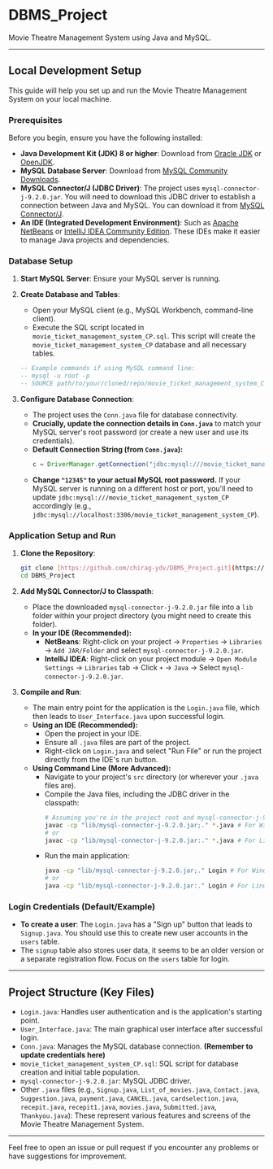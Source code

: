 # DBMS_Project

Movie Theatre Management System using Java and MySQL.

---

## Local Development Setup

This guide will help you set up and run the Movie Theatre Management System on your local machine.

### Prerequisites

Before you begin, ensure you have the following installed:

* **Java Development Kit (JDK) 8 or higher**: Download from [Oracle JDK](https://www.oracle.com/java/technologies/downloads/) or [OpenJDK](https://openjdk.java.net/install/).
* **MySQL Database Server**: Download from [MySQL Community Downloads](https://dev.mysql.com/downloads/mysql/).
* **MySQL Connector/J (JDBC Driver)**: The project uses `mysql-connector-j-9.2.0.jar`. You will need to download this JDBC driver to establish a connection between Java and MySQL. You can download it from [MySQL Connector/J](https://dev.mysql.com/downloads/connector/j/).
* **An IDE (Integrated Development Environment)**: Such as [Apache NetBeans](https://netbeans.apache.org/download/index.html) or [IntelliJ IDEA Community Edition](https://www.jetbrains.com/idea/download/). These IDEs make it easier to manage Java projects and dependencies.

### Database Setup

1.  **Start MySQL Server**: Ensure your MySQL server is running.

2.  **Create Database and Tables**:
    * Open your MySQL client (e.g., MySQL Workbench, command-line client).
    * Execute the SQL script located in `movie_ticket_management_system_CP.sql`. This script will create the `movie_ticket_management_system_CP` database and all necessary tables.

    ```sql
    -- Example commands if using MySQL command line:
    -- mysql -u root -p
    -- SOURCE path/to/your/cloned/repo/movie_ticket_management_system_CP.sql;
    ```

3.  **Configure Database Connection**:
    * The project uses the `Conn.java` file for database connectivity.
    * **Crucially, update the connection details in `Conn.java`** to match your MySQL server's root password (or create a new user and use its credentials).
    * **Default Connection String (from `Conn.java`):**
        ```java
        c = DriverManager.getConnection("jdbc:mysql:///movie_ticket_management_system_CP", "root", "12345");
        ```
    * **Change `"12345"` to your actual MySQL root password.** If your MySQL server is running on a different host or port, you'll need to update `jdbc:mysql:///movie_ticket_management_system_CP` accordingly (e.g., `jdbc:mysql://localhost:3306/movie_ticket_management_system_CP`).

### Application Setup and Run

1.  **Clone the Repository**:
    ```bash
    git clone [https://github.com/chirag-ydv/DBMS_Project.git](https://github.com/chirag-ydv/DBMS_Project.git)
    cd DBMS_Project
    ```

2.  **Add MySQL Connector/J to Classpath**:
    * Place the downloaded `mysql-connector-j-9.2.0.jar` file into a `lib` folder within your project directory (you might need to create this folder).
    * **In your IDE (Recommended):**
        * **NetBeans**: Right-click on your project -> `Properties` -> `Libraries` -> `Add JAR/Folder` and select `mysql-connector-j-9.2.0.jar`.
        * **IntelliJ IDEA**: Right-click on your project module -> `Open Module Settings` -> `Libraries` tab -> Click `+` -> `Java` -> Select `mysql-connector-j-9.2.0.jar`.

3.  **Compile and Run**:
    * The main entry point for the application is the `Login.java` file, which then leads to `User_Interface.java` upon successful login.
    * **Using an IDE (Recommended):**
        * Open the project in your IDE.
        * Ensure all `.java` files are part of the project.
        * Right-click on `Login.java` and select "Run File" or run the project directly from the IDE's run button.
    * **Using Command Line (More Advanced):**
        * Navigate to your project's `src` directory (or wherever your `.java` files are).
        * Compile the Java files, including the JDBC driver in the classpath:
            ```bash
            # Assuming you're in the project root and mysql-connector-j-9.2.0.jar is in a 'lib' folder
            javac -cp "lib/mysql-connector-j-9.2.0.jar;." *.java # For Windows
            # or
            javac -cp "lib/mysql-connector-j-9.2.0.jar:." *.java # For Linux/macOS
            ```
        * Run the main application:
            ```bash
            java -cp "lib/mysql-connector-j-9.2.0.jar;." Login # For Windows
            # or
            java -cp "lib/mysql-connector-j-9.2.0.jar:." Login # For Linux/macOS
            ```

### Login Credentials (Default/Example)

* **To create a user**: The `Login.java` has a "Sign up" button that leads to `Signup.java`. You should use this to create new user accounts in the `users` table.
* The `signup` table also stores user data, it seems to be an older version or a separate registration flow. Focus on the `users` table for login.

---

## Project Structure (Key Files)

* `Login.java`: Handles user authentication and is the application's starting point.
* `User_Interface.java`: The main graphical user interface after successful login.
* `Conn.java`: Manages the MySQL database connection. **(Remember to update credentials here)**
* `movie_ticket_management_system_CP.sql`: SQL script for database creation and initial table population.
* `mysql-connector-j-9.2.0.jar`: MySQL JDBC driver.
* Other `.java` files (e.g., `Signup.java`, `List_of_movies.java`, `Contact.java`, `Suggestion.java`, `payment.java`, `CANCEL.java`, `cardselection.java`, `recepit.java`, `recepit1.java`, `movies.java`, `Submitted.java`, `Thankyou.java`): These represent various features and screens of the Movie Theatre Management System.

---

Feel free to open an issue or pull request if you encounter any problems or have suggestions for improvement.